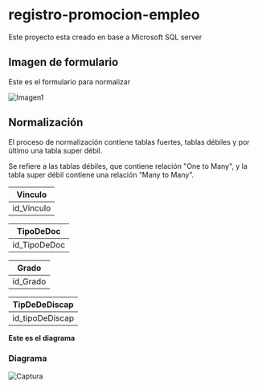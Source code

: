 
# registro-promocion-empleo
Este proyecto esta creado en base a Microsoft SQL server

## Imagen de formulario
Este es el formulario para normalizar

![Imagen1](https://user-images.githubusercontent.com/58866695/152699384-ae4dc0cc-1f00-47d2-85ca-d49d961244de.jpg)


## Normalización 
El proceso de normalización contiene tablas fuertes, tablas débiles y por último una tabla super débil.

Se refiere a las tablas débiles, que contiene relación "One to Many", y la tabla super débil contiene una relación “Many to Many”.


| Vinculo | 
| ------ |
| id_Vinculo |


| TipoDeDoc | 
| ------ |
| id_TipoDeDoc |


| Grado | 
| ------ |
| id_Grado |


| TipDeDeDiscap | 
| ------ |
| id_tipoDeDiscap |


**Este es el diagrama**

### Diagrama
![Captura](https://user-images.githubusercontent.com/58866695/152699247-f0ff7d30-829d-4285-a9f7-d4a925e715c0.PNG)
